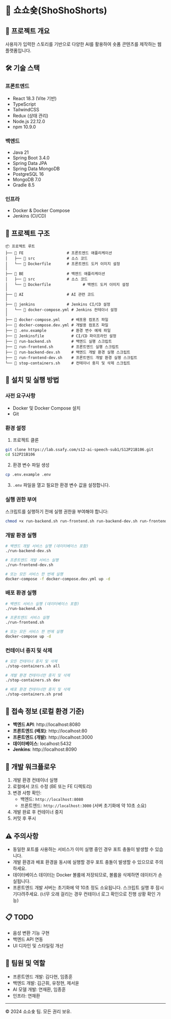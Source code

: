 # 🚀 쇼쇼숓(ShoShoShorts)

## 📌 프로젝트 개요
사용자가 입력한 스토리를 기반으로 다양한 AI를 활용하여 숏폼 콘텐츠를 제작하는 웹 플랫폼입니다.

## 🛠 기술 스택

### 프론트엔드
- React 18.3 (Vite 기반)
- TypeScript
- TailwindCSS
- Redux (상태 관리)
- Node.js 22.12.0
- npm 10.9.0

### 백엔드
- Java 21
- Spring Boot 3.4.0
- Spring Data JPA
- Spring Data MongoDB
- PostgreSQL 16
- MongoDB 7.0
- Gradle 8.5

### 인프라
- Docker & Docker Compose
- Jenkins (CI/CD)

## 📂 프로젝트 구조
```
📦 프로젝트 루트
├── 📂 FE                   # 프론트엔드 애플리케이션
│   ├── 📂 src              # 소스 코드
│   └── 📜 Dockerfile       # 프론트엔드 도커 이미지 설정
│
├── 📂 BE                   # 백엔드 애플리케이션
│   ├── 📂 src              # 소스 코드
│   └── 📜 Dockerfile              # 백엔드 도커 이미지 설정
│
├── 📂 AI                   # AI 관련 코드
│
├── 📂 jenkins              # Jenkins CI/CD 설정
│   └── 📜 docker-compose.yml # Jenkins 컨테이너 설정
│
├── 📜 docker-compose.yml     # 배포용 컴포즈 파일
├── 📜 docker-compose.dev.yml # 개발용 컴포즈 파일
├── 📜 .env.example           # 환경 변수 예제 파일
├── 📜 Jenkinsfile            # CI/CD 파이프라인 설정
├── 📜 run-backend.sh         # 백엔드 실행 스크립트
├── 📜 run-frontend.sh        # 프론트엔드 실행 스크립트
├── 📜 run-backend-dev.sh     # 백엔드 개발 환경 실행 스크립트
├── 📜 run-frontend-dev.sh    # 프론트엔드 개발 환경 실행 스크립트
└── 📜 stop-containers.sh     # 컨테이너 중지 및 삭제 스크립트
```

## 🚀 설치 및 실행 방법

### 사전 요구사항
- Docker 및 Docker Compose 설치
- Git

### 환경 설정
1. 프로젝트 클론
```bash
git clone https://lab.ssafy.com/s12-ai-speech-sub1/S12P21B106.git
cd S12P21B106
```

2. 환경 변수 파일 생성
```bash
cp .env.example .env
```

3. `.env` 파일을 열고 필요한 환경 변수 값을 설정합니다.

### 실행 권한 부여
스크립트를 실행하기 전에 실행 권한을 부여해야 합니다:
```bash
chmod +x run-backend.sh run-frontend.sh run-backend-dev.sh run-frontend-dev.sh stop-containers.sh
```

### 개발 환경 실행
```bash
# 백엔드 개발 서비스 실행 (데이터베이스 포함)
./run-backend-dev.sh

# 프론트엔드 개발 서비스 실행
./run-frontend-dev.sh

# 또는 모든 서비스 한 번에 실행
docker-compose -f docker-compose.dev.yml up -d
```

### 배포 환경 실행
```bash
# 백엔드 서비스 실행 (데이터베이스 포함)
./run-backend.sh

# 프론트엔드 서비스 실행
./run-frontend.sh

# 또는 모든 서비스 한 번에 실행
docker-compose up -d
```

### 컨테이너 중지 및 삭제
```bash
# 모든 컨테이너 중지 및 삭제
./stop-containers.sh all

# 개발 환경 컨테이너만 중지 및 삭제
./stop-containers.sh dev

# 배포 환경 컨테이너만 중지 및 삭제
./stop-containers.sh prod
```

## 📝 접속 정보 (로컬 환경 기준)
- **백엔드 API**: http://localhost:8080
- **프론트엔드 (배포)**: http://localhost:80
- **프론트엔드 (개발)**: http://localhost:3000
- **데이터베이스**: localhost:5432
- **Jenkins**: http://localhost:8090

## 🔄 개발 워크플로우

1. 개발 환경 컨테이너 실행
2. 로컬에서 코드 수정 (BE 또는 FE 디렉토리)
3. 변경 사항 확인:
   - 백엔드: `http://localhost:8080`
   - 프론트엔드: `http://localhost:3000` (서버 초기화에 약 10초 소요)
4. 개발 완료 후 컨테이너 중지
5. 커밋 후 푸시 

## ⚠️ 주의사항

- 동일한 포트를 사용하는 서비스가 이미 실행 중인 경우 포트 충돌이 발생할 수 있습니다.
- 개발 환경과 배포 환경을 동시에 실행할 경우 포트 충돌이 발생할 수 있으므로 주의하세요.
- 데이터베이스 데이터는 Docker 볼륨에 저장되므로, 볼륨을 삭제하면 데이터가 손실됩니다.
- 프론트엔드 개발 서버는 초기화에 약 10초 정도 소요됩니다. 스크립트 실행 후 잠시 기다려주세요. (너무 오래 걸리는 경우 컨테이너 로그 확인으로 진행 상황 확인 가능)

## 📋 TODO
- 음성 변환 기능 구현
- 백엔드 API 연동
- UI 디자인 및 스타일링 개선

## 👥 팀원 및 역할
- 프론트엔드 개발: 김다현, 임종훈
- 백엔드 개발: 김근휘, 유정현, 제서윤
- AI 모델 개발: 연재환, 임종훈
- 인프라: 연재환

---
© 2024 쇼쇼숓 팀. 모든 권리 보유. 